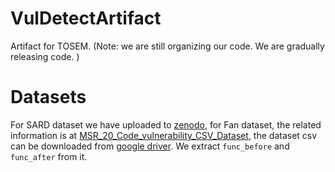 # VulDetectArtifact
 Artifact for TOSEM. (Note: we are still organizing our code. We are gradually releasing code. ) 


# Datasets

For SARD dataset we have uploaded to [zenodo](https://zenodo.org/records/10088191), for Fan dataset, the related information is at [MSR_20_Code_vulnerability_CSV_Dataset](https://github.com/ZeoVan/MSR_20_Code_vulnerability_CSV_Dataset), the dataset csv can be downloaded from [google driver](https://drive.google.com/file/d/1-0VhnHBp9IGh90s2wCNjeCMuy70HPl8X/view?usp=sharing). We extract `func_before` and `func_after` from it.
